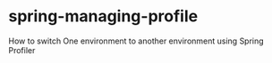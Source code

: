 # spring-managing-profile
How to switch One environment to another environment using Spring Profiler 
